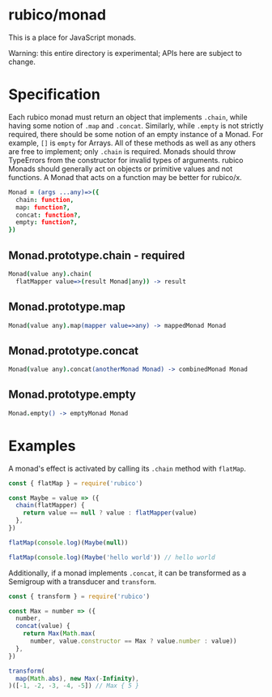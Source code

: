 # rubico/monad

This is a place for JavaScript monads.

Warning: this entire directory is experimental; APIs here are subject to change.

# Specification

Each rubico monad must return an object that implements `.chain`, while having some notion of `.map` and `.concat`. Similarly, while `.empty` is not strictly required, there should be some notion of an empty instance of a Monad. For example, `[]` is `empty` for Arrays. All of these methods as well as any others are free to implement; only `.chain` is required. Monads should throw TypeErrors from the constructor for invalid types of arguments. rubico Monads should generally act on objects or primitive values and not functions. A Monad that acts on a function may be better for rubico/x.

```coffeescript [specscript]
Monad = (args ...any)=>({
  chain: function,
  map: function?,
  concat: function?,
  empty: function?,
})
```

## Monad.prototype.chain - required
```coffeescript [specscript]
Monad(value any).chain(
  flatMapper value=>(result Monad|any)) -> result
```

## Monad.prototype.map
```coffeescript [specscript]
Monad(value any).map(mapper value=>any) -> mappedMonad Monad
```

## Monad.prototype.concat
```coffeescript [specscript]
Monad(value any).concat(anotherMonad Monad) -> combinedMonad Monad
```

## Monad.prototype.empty
```coffeescript [specscript]
Monad.empty() -> emptyMonad Monad
```

# Examples

A monad's effect is activated by calling its `.chain` method with `flatMap`.

```javascript
const { flatMap } = require('rubico')

const Maybe = value => ({
  chain(flatMapper) {
    return value == null ? value : flatMapper(value)
  },
})

flatMap(console.log)(Maybe(null))

flatMap(console.log)(Maybe('hello world')) // hello world
```

Additionally, if a monad implements `.concat`, it can be transformed as a Semigroup with a transducer and `transform`.

```javascript
const { transform } = require('rubico')

const Max = number => ({
  number,
  concat(value) {
    return Max(Math.max(
      number, value.constructor == Max ? value.number : value))
  },
})

transform(
  map(Math.abs), new Max(-Infinity),
)([-1, -2, -3, -4, -5]) // Max { 5 }
```
